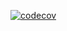 [![codecov](https://codecov.io/gh/vladislav-buivol/job4j_design/branch/master/graph/badge.svg)](https://codecov.io/gh/vladislav-buivol/job4j_design)

